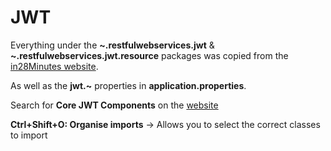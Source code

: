 # JWT

Everything under the **~.restfulwebservices.jwt** & **~.restfulwebservices.jwt.resource** packages was copied from the [in28Minutes website](https://github.com/in28minutes/full-stack-with-angular-and-spring-boot).

As well as the **jwt.~** properties in **application.properties**.

Search for **Core JWT Components** on the [website](https://github.com/in28minutes/full-stack-with-angular-and-spring-boot)

**Ctrl+Shift+O: Organise imports** -> Allows you to select the correct classes to import